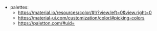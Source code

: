 - palettes:
	- https://material.io/resources/color/#!/?view.left=0&view.right=0
	- https://material-ui.com/customization/color/#picking-colors
	- https://paletton.com/#uid=